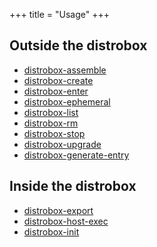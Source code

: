 +++
title = "Usage"
+++

<!-- markdownlint-disable MD010 MD051 -->
## Outside the distrobox

- [distrobox-assemble](@/usage/distrobox-assemble.md)
- [distrobox-create](@/usage/distrobox-create.md)
- [distrobox-enter](@/usage/distrobox-enter.md)
- [distrobox-ephemeral](@/usage/distrobox-ephemeral.md)
- [distrobox-list](@/usage/distrobox-list.md)
- [distrobox-rm](@/usage/distrobox-rm.md)
- [distrobox-stop](@/usage/distrobox-stop.md)
- [distrobox-upgrade](@/usage/distrobox-upgrade.md)
- [distrobox-generate-entry](@/usage/distrobox-generate-entry.md)

## Inside the distrobox

- [distrobox-export](@/usage/distrobox-export.md)
- [distrobox-host-exec](@/usage/distrobox-host-exec.md)
- [distrobox-init](@/usage/distrobox-init.md)
